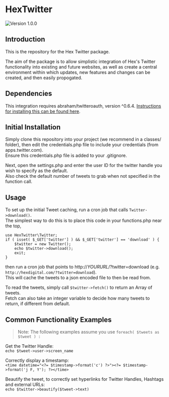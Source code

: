 # HexTwitter

![Version 1.0.0](https://img.shields.io/badge/version-1.0.0-brightgreen.svg)


## Introduction

This is the repository for the Hex Twitter package.

The aim of the package is to allow simplistic integration of Hex's Twitter functionality 
into existing and future websites, as well as create a central environment within which
updates, new features and changes can be created, and then easily propogated.


## Dependencies

This integration requires abraham/twitteroauth, version ^0.6.4.
[Instructions for installing this can be found here](https://twitteroauth.com/).


## Initial Installation

Simply clone this repository into your project (we recommend in a classes/ folder),
then edit the credentials.php file to include your credentials (from apps.twitter.com).  
Ensure this credentials.php file is added to your .gitignore.

Next, open the settings.php and enter the user ID for the twitter handle you wish to
specify as the default.  
Also check the default number of tweets to grab when not specified
in the function call.


## Usage

To set up the initial Tweet caching, run a cron job that calls `Twitter->download()`.  
The simplest way to do this is to place this code in your functions.php near the top,

    use HexTwitter\Twitter;
    if ( isset( $_GET['twitter'] ) && $_GET['twitter'] == 'download' ) {
        $twitter = new Twitter();
        echo $twitter->download();
        exit;
    }

then run a cron job that points to http://*YOURURL*/?twitter=download (e.g. `http://hexdigital.com/?twitter=download`).  
This will cache the tweets to a json encoded file to then be read from.


To read the tweets, simply call `$twitter->fetch()` to return an Array of tweets.  
Fetch can also take an integer variable to decide how many tweets to return, if different from default.


## Common Functionality Examples

>Note: The following examples assume you use `foreach( $tweets as $tweet ) :`

Get the Twitter Handle:  
`echo $tweet->user->screen_name`

Correctly display a timestamp:  
`<time datetime="<?= $timestamp->format('c') ?>"><?= $timestamp->format('j F, Y'); ?></time>`

Beautify the tweet, to correctly set hyperlinks for Twitter Handles, Hashtags and external URLs:  
`echo $twitter->beautify($tweet->text)`
